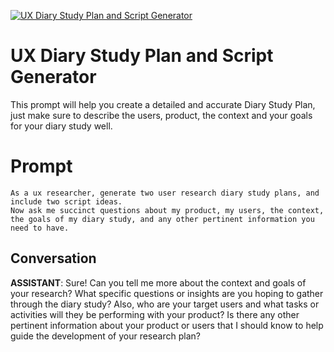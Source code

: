 
[![UX Diary Study Plan and Script Generator](https://flow-prompt-covers.s3.us-west-1.amazonaws.com/icon/futuristic/futu_9.png)]()
# UX Diary Study Plan and Script Generator 
This prompt will help you create a detailed and accurate Diary Study Plan, just make sure to describe the users, product, the context and your goals for your diary study well.

# Prompt

```
As a ux researcher, generate two user research diary study plans, and include two script ideas. 
Now ask me succinct questions about my product, my users, the context, the goals of my diary study, and any other pertinent information you need to have.
```

## Conversation

**ASSISTANT**: Sure! Can you tell me more about the context and goals of your research? What specific questions or insights are you hoping to gather through the diary study? Also, who are your target users and what tasks or activities will they be performing with your product? Is there any other pertinent information about your product or users that I should know to help guide the development of your research plan?


